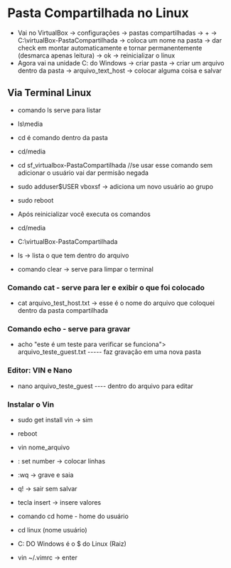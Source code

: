 # Pasta Compartilhada no Linux<Br> 

- Vai no VirtualBox -> configurações -> pastas compartilhadas -> + -> C:\virtualBox-PastaCompartilhada -> coloca um nome na pasta -> dar check em montar automaticamente e tornar permanentemente (desmarca apenas leitura) -> ok -> reinicializar o linux <Br>
- Agora vai na unidade C: do Windows -> criar pasta -> criar um arquivo dentro da pasta -> arquivo_text_host -> colocar alguma coisa e salvar<Br>

## Via Terminal Linux

- comando ls serve para listar<Br>
- ls\media<Br>
- cd é comando dentro da pasta<Br>
- cd/media<Br>
- cd sf_virtualbox-PastaCompartilhada //se usar esse comando sem adicionar o usuário vai dar permisão negada<Br>
- sudo adduser$USER vboxsf -> adiciona um novo usuário ao grupo<Br>
- sudo reboot<Br>

- Após reinicializar você executa os comandos<Br>
- cd/media<Br>
- C:\virtualBox-PastaCompartilhada<Br>
- ls -> lista o que tem dentro do arquivo<Br>

- comando clear -> serve para limpar o terminal<Br>

### Comando cat - serve para ler e exibir o que foi colocado<Br>

- cat arquivo_test_host.txt -> esse é o nome do arquivo que coloquei dentro da pasta compartilhada<Br>

### Comando echo - serve para gravar<Br>

- acho "este é um teste para verificar se funciona"> arquivo_teste_guest.txt ----- faz gravação em uma nova pasta<Br>

### Editor: VIN e Nano<Br>

- nano arquivo_teste_guest ---- dentro do arquivo para editar<Br>

### Instalar o Vin<Br>

- sudo get install vin -> sim
- reboot<Br>
- vin nome_arquivo<Br>
- : set number -> colocar linhas<Br>
- :wq -> grave e saia<Br>
- q! -> sair sem salvar<Br>
- tecla insert -> insere valores<Br>

- comando cd home - home do usuário<Br>
- cd linux (nome usuário)<Br>
- C: DO Windows é o $ do Linux (Raiz)<Br>
- vin ~/.vimrc -> enter
